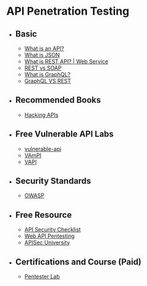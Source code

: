 
# API Penetration Testing

- ## Basic
  - [What is an API?](https://www.youtube.com/watch?v=s7wmiS2mSXY "What is an API?")
  - [What is JSON](https://www.youtube.com/watch?v=JuFdz8f-cT4 "What is JSON")
  - [What is REST API? | Web Service](https://www.youtube.com/watch?v=qVTAB8Z2VmA "What is REST API? | Web Service")
  - [REST vs SOAP](https://www.youtube.com/watch?v=_fq8Ye8kodA "REST vs SOAP")
  - [What is GraphQL?](https://www.youtube.com/watch?v=X3QM6Ap6u-4 "What is GraphQL?")
  - [GraphQL VS REST](https://www.howtographql.com/basics/1-graphql-is-the-better-rest/ "GraphQL VS REST")


- ## Recommended Books
  - [Hacking APIs](https://www.oreilly.com/library/view/hacking-apis/9781098130244/ "Hacking APIs")


- ## Free Vulnerable API Labs
  - [vulnerable-api](https://github.com/jorritfolmer/vulnerable-api "vulnerable-api")
  - [VAmPI](https://github.com/erev0s/VAmPI "VAmPI")
  - [VAPI](https://github.com/roottusk/vapi "VAPI")


- ## Security Standards 
  - [OWASP](https://owasp.org/www-project-api-security/)


- ## Free Resource
  - [API Security Checklist](https://github.com/shieldfy/API-Security-Checklist "API Security Checklist")
  - [Web API Pentesting](https://book.hacktricks.xyz/network-services-pentesting/pentesting-web/web-api-pentesting "Web API Pentesting")
  - [APISec University](https://www.apisecuniversity.com/ "APISec University")


- ## Certifications and Course (Paid)
  - [Pentester Lab](https://pentesterlab.com/referral/swpt7azNO1p5mQ)
